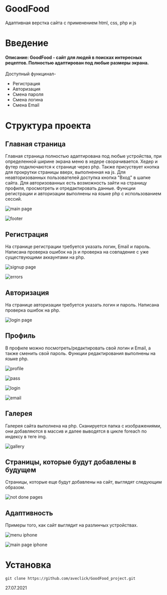 # GoodFood
Адаптивная верстка сайта с применением html, css, php и js

# Введение
#### Описание: GoodFood - сайт для людей в поисках интересных рецептов. Полностью адаптирован под любые размеры экрана.
Доступный функцинал-

- Регистрация
- Авторизация
- Смена пароля
- Смена логина
- Смена Email

# Структура проекта

## Главная страница
Главная страница полностью адаптирована под любые устройства, при определенной ширине экрана меню в хедере сворачивается. Хедер и футер подключаются к странице через php. Также присуствует кнопка для прокрутки страницы вверх, выполненная на js. 
Для неавторизованных пользователей доступка кнопка "Вход" в шапке сайта. Для авторизованных есть возможность зайти на страницу профиля, просмотреть и отредактировать данные. Функции регистрации и авторизации выполнены на языке php с использованием сессий.

![main page](/screenshots/main.PNG)

![footer](/screenshots/footer.PNG)

## Регистрация
На странице регистрации требуется указать логин, Email и пароль. Написана проверка ошибок на js и проверка на совпадение с уже существующими аккаунтами на php.

![signup page](/screenshots/signup_page.PNG) 

![errors](/screenshots/errors.PNG)

## Авторизация
На странице авторизации требуется указать логин и пароль. Написана проверка ошибок на php.

![login page](/screenshots/login_page.PNG) 

## Профиль
В профиле можно посмотреть/редактировать свой логин и Email, а также сменить свой пароль. Функции редактирования выполнены на языке php.

![profile](/screenshots/profile.PNG) 


![pass](/screenshots/pass.PNG)


![login](/screenshots/login.PNG)


![email](/screenshots/email.PNG)

## Галерея
Галерея сайта выполнена на php. Сканируется папка с изображениями, они добавляются в массив и далее выводятся в цикле foreach по индексу в теге img.

![gallery](/screenshots/gallery.PNG)

## Страницы, которые будут добавлены в будущем
Страницы, которые еще будут добавлены на сайт, выглядят следующим образом.

![not done pages](/screenshots/not_done.PNG)

## Адаптивность
Примеры того, как сайт выглядит на разлинчых устройствах.

![menu iphone](/screenshots/menu_phone.PNG)

![main page iphone](/screenshots/phone.PNG)

# Установка
```
git clone https://github.com/aveclick/GoodFood_project.git

```

27.07.2021




